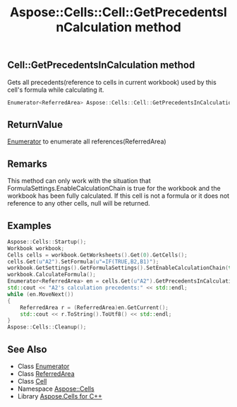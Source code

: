 ﻿---
title: Aspose::Cells::Cell::GetPrecedentsInCalculation method
linktitle: GetPrecedentsInCalculation
second_title: Aspose.Cells for C++ API Reference
description: 'Aspose::Cells::Cell::GetPrecedentsInCalculation method. Gets all precedents(reference to cells in current workbook) used by this cell''s formula while calculating it in C++.'
type: docs
weight: 4300
url: /cpp/aspose.cells/cell/getprecedentsincalculation/
---
## Cell::GetPrecedentsInCalculation method


Gets all precedents(reference to cells in current workbook) used by this cell's formula while calculating it.

```cpp
Enumerator<ReferredArea> Aspose::Cells::Cell::GetPrecedentsInCalculation()
```


## ReturnValue

[Enumerator](../../enumerator/) to enumerate all references(ReferredArea)
## Remarks



This method can only work with the situation that FormulaSettings.EnableCalculationChain is true for the workbook and the workbook has been fully calculated. If this cell is not a formula or it does not reference to any other cells, null will be returned. 

## Examples


```cpp
Aspose::Cells::Startup();
Workbook workbook;
Cells cells = workbook.GetWorksheets().Get(0).GetCells();
cells.Get(u"A2").SetFormula(u"=IF(TRUE,B2,B1)");
workbook.GetSettings().GetFormulaSettings().SetEnableCalculationChain(true);
workbook.CalculateFormula();
Enumerator<ReferredArea> en = cells.Get(u"A2").GetPrecedentsInCalculation();
std::cout << "A2's calculation precedents:" << std::endl;
while (en.MoveNext())
{
    ReferredArea r = (ReferredArea)en.GetCurrent();
    std::cout << r.ToString().ToUtf8() << std::endl;
}
Aspose::Cells::Cleanup();
```

## See Also

* Class [Enumerator](../../enumerator/)
* Class [ReferredArea](../../referredarea/)
* Class [Cell](../)
* Namespace [Aspose::Cells](../../)
* Library [Aspose.Cells for C++](../../../)
